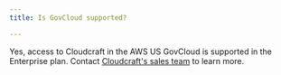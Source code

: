 ```yaml
---
title: Is GovCloud supported?

---
```


Yes, access to Cloudcraft in the AWS US GovCloud is supported in the Enterprise plan. Contact [Cloudcraft's sales team][1] to learn more.

[1]: mailto:cloudcraft-sales@datadoghq.com
